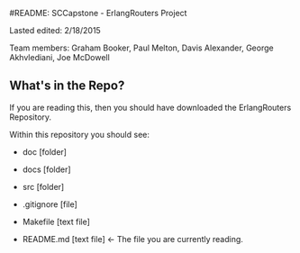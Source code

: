#README: SCCapstone - ErlangRouters Project

Lasted edited: 2/18/2015

Team members: Graham Booker, Paul Melton, Davis Alexander, George Akhvlediani, Joe McDowell

## What's in the Repo?

If you are reading this, then you should have downloaded the ErlangRouters Repository.

Within this repository you should see:

* doc        [folder]

* docs       [folder]

* src        [folder]

* .gitignore [file]

* Makefile   [text file]

* README.md  [text file] <- The file you are currently reading.
